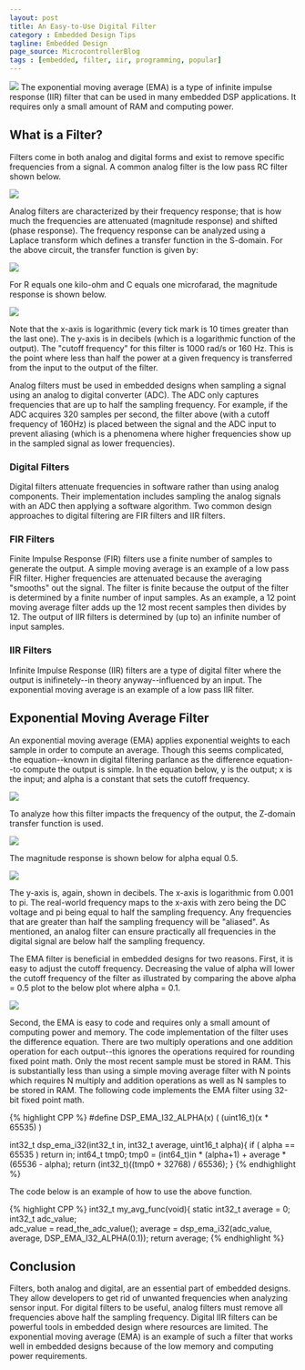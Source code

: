 ```yaml
---
layout: post
title: An Easy-to-Use Digital Filter
category : Embedded Design Tips
tagline: Embedded Design
page_source: MicrocontrollerBlog
tags : [embedded, filter, iir, programming, popular]
---
```


<img class="post_image_tall" src="{{ BASE_PATH }}/images/316px-Fourier_Series.svg" />
The exponential moving average (EMA) is a type of infinite impulse response (IIR) filter
that can be used in many embedded DSP applications.  It requires only a small amount
of RAM and computing power.

## What is a Filter?

Filters come in both analog and digital forms and exist to remove specific frequencies
from a signal.  A common analog filter is the low pass RC filter shown below.

<img class="post_image_tall" src="{{ BASE_PATH }}/images/lpf-1st-order.svg" />

Analog filters are characterized by their frequency response; that is how much the
frequencies are attenuated (magnitude response) and shifted (phase response).  The
frequency response can be analyzed using a Laplace transform which defines a transfer
function in the S-domain.  For the above circuit, the transfer function is given by:

<img class="post_equation" src="{{ BASE_PATH }}/images/filter-formula1.svg" />

For R equals one kilo-ohm and C equals one microfarad, the magnitude response is
shown below.

<img class="post_image" src="{{ BASE_PATH }}/images/lpf-mag.svg" />


Note that the x-axis is logarithmic (every tick mark is 10 times greater than the last one).  The y-axis is in decibels (which is a logarithmic function of the output).  The "cutoff frequency" for this filter is 1000 rad/s or 160 Hz.  This is the point where less than half the power at a given frequency is transferred from the input to the output of the filter.

Analog filters must be used in embedded designs when sampling a signal using an
analog to digital converter (ADC).  The ADC only captures frequencies that are
up to half the sampling frequency.  For example, if the ADC acquires 320 samples
per second, the filter above (with a cutoff frequency of 160Hz) is placed between
the signal and the ADC input to prevent aliasing (which is a phenomena where higher
frequencies show up in the sampled signal as lower frequencies).

### Digital Filters

Digital filters attenuate frequencies in software rather than using analog
components.  Their implementation includes sampling the analog signals with
an ADC then applying a software algorithm.  Two common design approaches to
digital filtering are FIR filters and IIR filters.

### FIR Filters

Finite Impulse Response (FIR) filters use a finite number of samples to generate
the output.  A simple moving average is an example of a low pass FIR filter.  Higher
frequencies are attenuated because the averaging "smooths" out the signal.  The
filter is finite because the output of the filter is determined by a finite number
of input samples.  As an example, a 12 point moving average filter adds up the 12 most
recent samples then divides by 12.  The output of IIR filters is determined
by (up to) an infinite number of input samples.

### IIR Filters

Infinite Impulse Response (IIR) filters are a type of digital filter where the
output is inifinetely--in theory anyway--influenced by an input.  The exponential
moving average is an example of a low pass IIR filter.

## Exponential Moving Average Filter

An exponential moving average (EMA) applies exponential weights to each sample
in order to compute an average.  Though this seems complicated, the
equation--known in digital filtering parlance as the difference equation--to
compute the output is simple.  In the equation below, y is the output; x is
the input; and alpha is a constant that sets the cutoff frequency.

<img class="post_equation" src="{{ BASE_PATH }}/images/filter-formula2.svg" />

To analyze how this filter impacts the frequency of the output, the Z-domain transfer
function is used.

<img class="post_equation" src="{{ BASE_PATH }}/images/filter-formula3.svg" />

The magnitude response is shown below for alpha equal 0.5.

<img class="post_image" src="{{ BASE_PATH }}/images/dig-mag.svg" />

The y-axis is, again, shown in decibels.  The x-axis is logarithmic from 0.001 to
pi.  The real-world frequency maps to the x-axis with zero being the DC voltage
and pi being equal to half the sampling frequency.  Any frequencies that are
greater than half the sampling frequency will be "aliased". As mentioned, an
analog filter can ensure practically all frequencies in the digital signal are
below half the sampling frequency.

The EMA filter is beneficial in embedded designs for two reasons.  First, it is
easy to adjust the cutoff frequency.  Decreasing the value of alpha will lower
the cutoff frequency of the filter as illustrated by comparing the above
alpha = 0.5 plot to the below plot where alpha = 0.1.

<img class="post_image" src="{{ BASE_PATH }}/images/dig-mag2.svg" />

Second, the EMA is easy to code and requires only a small amount of computing power
and memory.  The code implementation of the filter uses the difference equation.  There
are two multiply operations and one addition operation for each output--this ignores
the operations required for rounding fixed point math.  Only the most recent sample
must be stored in RAM.  This is substantially less than using a simple moving average
filter with N points which requires N multiply and addition operations as well as N
samples to be stored in RAM.  The following code implements the EMA filter using 32-bit
fixed point math.

{% highlight CPP %}
#define DSP_EMA_I32_ALPHA(x) ( (uint16_t)(x * 65535) )

int32_t dsp_ema_i32(int32_t in, int32_t average, uint16_t alpha){
  if ( alpha == 65535 ) return in;
  int64_t tmp0;
  tmp0 = (int64_t)in * (alpha+1) + average * (65536 - alpha);
  return (int32_t)((tmp0 + 32768) / 65536);
}
{% endhighlight %}

The code below is an example of how to use the above function.

{% highlight CPP %}
int32_t my_avg_func(void){
     static int32_t average = 0;
     int32_t adc_value;    
     adc_value = read_the_adc_value();
     average = dsp_ema_i32(adc_value, average, DSP_EMA_I32_ALPHA(0.1));
     return average;
{% endhighlight %}

## Conclusion

Filters, both analog and digital, are an essential part of embedded designs.  They
allow developers to get rid of unwanted frequencies when analyzing sensor input.  For
digital filters to be useful, analog filters must remove all frequencies above half
the sampling frequency.  Digital IIR filters can be powerful tools in embedded design
where resources are limited.  The exponential moving average (EMA) is an example of
such a filter that works well in embedded designs because of the low memory and
computing power requirements.
